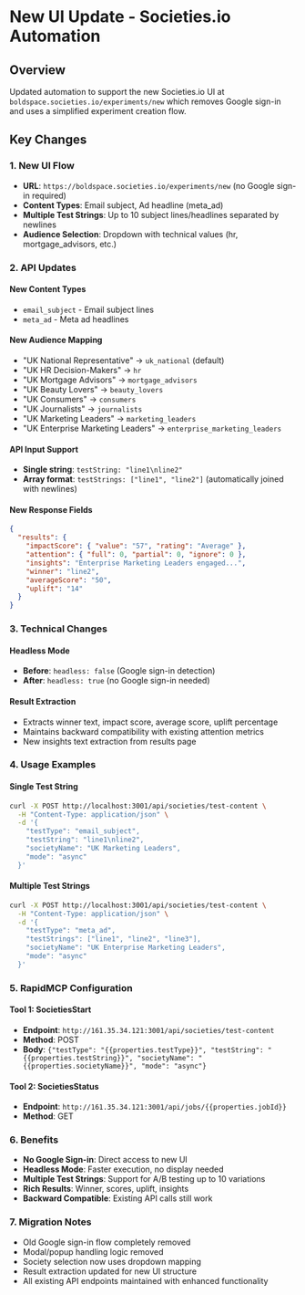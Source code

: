 # New UI Update - Societies.io Automation

## Overview
Updated automation to support the new Societies.io UI at `boldspace.societies.io/experiments/new` which removes Google sign-in and uses a simplified experiment creation flow.

## Key Changes

### 1. New UI Flow
- **URL**: `https://boldspace.societies.io/experiments/new` (no Google sign-in required)
- **Content Types**: Email subject, Ad headline (meta_ad)
- **Multiple Test Strings**: Up to 10 subject lines/headlines separated by newlines
- **Audience Selection**: Dropdown with technical values (hr, mortgage_advisors, etc.)

### 2. API Updates

#### New Content Types
- `email_subject` - Email subject lines
- `meta_ad` - Meta ad headlines

#### New Audience Mapping
- "UK National Representative" → `uk_national` (default)
- "UK HR Decision-Makers" → `hr`
- "UK Mortgage Advisors" → `mortgage_advisors`
- "UK Beauty Lovers" → `beauty_lovers`
- "UK Consumers" → `consumers`
- "UK Journalists" → `journalists`
- "UK Marketing Leaders" → `marketing_leaders`
- "UK Enterprise Marketing Leaders" → `enterprise_marketing_leaders`

#### API Input Support
- **Single string**: `testString: "line1\nline2"`
- **Array format**: `testStrings: ["line1", "line2"]` (automatically joined with newlines)

#### New Response Fields
```json
{
  "results": {
    "impactScore": { "value": "57", "rating": "Average" },
    "attention": { "full": 0, "partial": 0, "ignore": 0 },
    "insights": "Enterprise Marketing Leaders engaged...",
    "winner": "line2",
    "averageScore": "50",
    "uplift": "14"
  }
}
```

### 3. Technical Changes

#### Headless Mode
- **Before**: `headless: false` (Google sign-in detection)
- **After**: `headless: true` (no Google sign-in needed)

#### Result Extraction
- Extracts winner text, impact score, average score, uplift percentage
- Maintains backward compatibility with existing attention metrics
- New insights text extraction from results page

### 4. Usage Examples

#### Single Test String
```bash
curl -X POST http://localhost:3001/api/societies/test-content \
  -H "Content-Type: application/json" \
  -d '{
    "testType": "email_subject",
    "testString": "line1\nline2",
    "societyName": "UK Marketing Leaders",
    "mode": "async"
  }'
```

#### Multiple Test Strings
```bash
curl -X POST http://localhost:3001/api/societies/test-content \
  -H "Content-Type: application/json" \
  -d '{
    "testType": "meta_ad",
    "testStrings": ["line1", "line2", "line3"],
    "societyName": "UK Enterprise Marketing Leaders",
    "mode": "async"
  }'
```

### 5. RapidMCP Configuration

#### Tool 1: SocietiesStart
- **Endpoint**: `http://161.35.34.121:3001/api/societies/test-content`
- **Method**: POST
- **Body**: `{"testType": "{{properties.testType}}", "testString": "{{properties.testString}}", "societyName": "{{properties.societyName}}", "mode": "async"}`

#### Tool 2: SocietiesStatus
- **Endpoint**: `http://161.35.34.121:3001/api/jobs/{{properties.jobId}}`
- **Method**: GET

### 6. Benefits
- **No Google Sign-in**: Direct access to new UI
- **Headless Mode**: Faster execution, no display needed
- **Multiple Test Strings**: Support for A/B testing up to 10 variations
- **Rich Results**: Winner, scores, uplift, insights
- **Backward Compatible**: Existing API calls still work

### 7. Migration Notes
- Old Google sign-in flow completely removed
- Modal/popup handling logic removed
- Society selection now uses dropdown mapping
- Result extraction updated for new UI structure
- All existing API endpoints maintained with enhanced functionality
